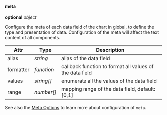 #### meta

<description>**optional** _object_</description>

Configure the meta of each data field of the chart in global, to define the type and presentation of data. Configuration of the meta will affect the text content of all components.

| Attr | Type       | Description                                    |
| -------------- | ---------- | ------------------------------------------- |
| alias          | _string_   | alias of the data field                                  |
| formatter      | _function_ | callback function to format all values of the data field |
| values         | _string[]_ | enumerate all the values of the data field                          |
| range          | _number[]_ | mapping range of the data field, default: [0,1]             |

See also the [Meta Options](/en/docs/api/options/meta) to learn more about configuration of `meta`.